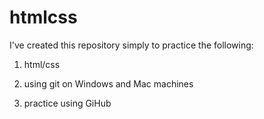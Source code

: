 htmlcss
=======

I've created this repository simply to practice the following:

1. html/css

2. using git on Windows and Mac machines

3. practice using GiHub
